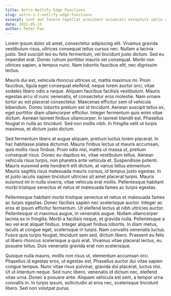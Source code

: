 ```yaml
---
title: Astro Netlify Edge Functions
slug: astro-1-2-netlify-edge-functions
excerpt: sunt aut facere repellat provident occaecati excepturi optio reprehenderit
date: 2022-05-13
author: Peter Pan
---
```


Lorem ipsum dolor sit amet, consectetur adipiscing elit. Vivamus gravida vestibulum risus, ultrices consequat tellus cursus nec. Nullam a lacinia justo. Sed suscipit leo eu felis fermentum, vel tincidunt justo dictum. Sed eu imperdiet erat. Donec rutrum porttitor mauris vel consequat. Morbi non ultrices sapien, a tempus nunc. Nam lobortis faucibus elit, nec dignissim lectus.

Mauris dui est, vehicula rhoncus ultrices ut, mattis maximus mi. Proin faucibus, ligula eget consequat eleifend, neque lorem auctor orci, vitae sodales libero odio a neque. Aliquam faucibus facilisis vestibulum. Mauris egestas arcu id nunc venenatis, et consectetur eros molestie. Nam ornare tortor ac est placerat consectetur. Maecenas efficitur sem id vehicula bibendum. Donec lobortis pretium est id tincidunt. Aenean suscipit tellus ex, eget porttitor diam ullamcorper efficitur. Integer fermentum quis enim vitae dictum. Aenean laoreet finibus ullamcorper. In laoreet blandit est. Phasellus feugiat in nulla ac tincidunt. Sed non mollis nibh. In fringilla velit ut turpis maximus, et dictum justo dictum.

Sed fermentum libero at augue aliquam, pretium luctus lorem placerat. In hac habitasse platea dictumst. Mauris finibus lectus ut mauris accumsan, quis mollis risus finibus. Proin odio nisi, mattis ut massa ut, pretium consequat risus. Donec eu dapibus ex, vitae vestibulum tellus. Aenean vehicula risus turpis, non pharetra ante vehicula et. Suspendisse potenti. Mauris euismod ante hendrerit elit dictum, at varius tellus elementum. Mauris sagittis risus malesuada mauris cursus, id tempus justo egestas. In et justo iaculis sapien tincidunt ultricies sit amet placerat turpis. Mauris euismod mi in nulla viverra, vitae vehicula erat mollis. Pellentesque habitant morbi tristique senectus et netus et malesuada fames ac turpis egestas.

Pellentesque habitant morbi tristique senectus et netus et malesuada fames ac turpis egestas. Donec facilisis sapien nec scelerisque auctor. Integer ac eros et ipsum efficitur fermentum. Ut eleifend lectus at nibh ultricies auctor. Pellentesque ut maximus augue, in venenatis augue. Nullam ullamcorper lacinia ex in fringilla. Morbi a facilisis neque, et gravida nulla. Pellentesque a leo vel erat aliquet finibus. Integer aliquet finibus lobortis. In diam metus, iaculis at congue eget, scelerisque in turpis. Nam convallis venenatis luctus. Fusce quis turpis feugiat, tincidunt sem sed, dictum libero. Praesent eu felis ut libero rhoncus scelerisque a quis erat. Vivamus vitae placerat lectus, eu posuere tellus. Duis venenatis gravida erat non scelerisque.

Quisque nulla mauris, mollis non risus ut, elementum accumsan orci. Phasellus id egestas eros, ut egestas est. Phasellus auctor dui vitae sapien congue tempus. Nunc vitae risus pulvinar, gravida dui placerat, luctus nisi. Ut ut interdum neque. Sed nunc libero, venenatis id dictum nec, eleifend vitae urna. Donec a posuere ante. Aliquam vehicula est sem, a tempor urna convallis in. In turpis ipsum, sollicitudin at eros nec, scelerisque tincidunt libero. Sed non volutpat purus.
